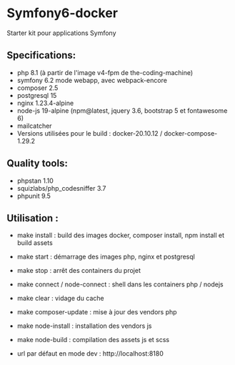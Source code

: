 













# Symfony6-docker

Starter kit pour applications Symfony

## Specifications:
- php 8.1 (à partir de l'image v4-fpm de the-coding-machine)
- symfony 6.2 mode webapp, avec webpack-encore
- composer 2.5
- postgresql 15
- nginx 1.23.4-alpine
- node-js 19-alpine (npm@latest, jquery 3.6, bootstrap 5 et fontawesome 6)
- mailcatcher
- Versions utilisées pour le build : docker-20.10.12 / docker-compose-1.29.2

## Quality tools:
- phpstan 1.10
- squizlabs/php_codesniffer 3.7
- phpunit 9.5

## Utilisation :
- make install : build des images docker, composer install, npm install et build assets
- make start : démarrage des images php, nginx et postgresql
- make stop : arrêt des containers du projet
- make connect / node-connect : shell dans les containers php / nodejs
- make clear : vidage du cache
- make composer-update : mise à jour des vendors php
- make node-install : installation des vendors js
- make node-build : compilation des assets js et scss

- url par défaut en mode dev : http://localhost:8180